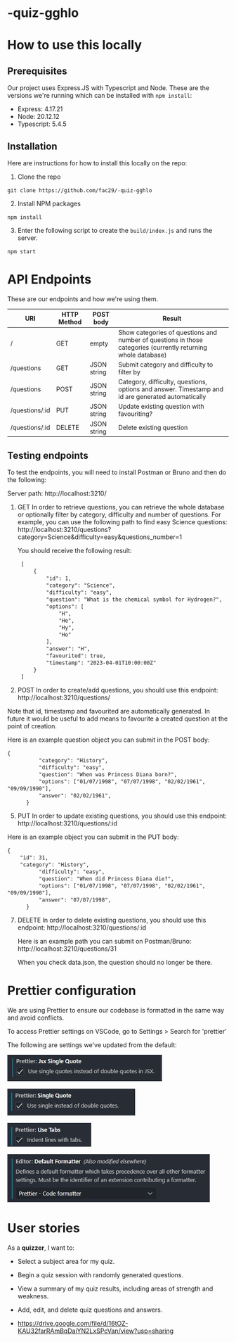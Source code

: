# -quiz-gghlo

# How to use this locally

## Prerequisites

Our project uses Express.JS with Typescript and Node. These are the versions we're running which can be installed with `npm install`:

- Express: 4.17.21
- Node: 20.12.12
- Typescript: 5.4.5

## Installation

Here are instructions for how to install this locally on the repo:

1. Clone the repo

```
git clone https://github.com/fac29/-quiz-gghlo
```

2. Install NPM packages

```
npm install
```

3. Enter the following script to create the `build/index.js` and runs the server.

```
npm start
```

# API Endpoints

These are our endpoints and how we're using them.

| URI            | HTTP Method | POST body   | Result                                                                                                        |
| -------------- | ----------- | ----------- | ------------------------------------------------------------------------------------------------------------- |
| /              | GET         | empty       | Show categories of questions and number of questions in those categories (currently returning whole database) |
| /questions     | GET         | JSON string | Submit category and difficulty to filter by                                                                   |
| /questions     | POST        | JSON string | Category, difficulty, questions, options and answer. Timestamp and id are generated automatically             |
| /questions/:id | PUT         | JSON string | Update existing question with favouriting?                                                                    |
| /questions/:id | DELETE      | JSON string | Delete existing question                                                                                      |

## Testing endpoints

To test the endpoints, you will need to install Postman or Bruno and then do the following:

Server path: http://localhost:3210/

1. GET
   In order to retrieve questions, you can retrieve the whole database or optionally filter by category, difficulty and number of questions. For example, you can use the following path to find easy Science questions: http://localhost:3210/questions?category=Science&difficulty=easy&questions_number=1

   You should receive the following result:
   ```
    [
        {
            "id": 1,
            "category": "Science",
            "difficulty": "easy",
            "question": "What is the chemical symbol for Hydrogen?",
            "options": [
                "H",
                "He",
                "Hy",
                "Ho"
            ],
            "answer": "H",
            "favourited": true,
            "timestamp": "2023-04-01T10:00:00Z"
        }
    ]
   ```
   
3. POST
  In order to create/add questions, you should use this endpoint: http://localhost:3210/questions/

  Note that id, timestamp and favourited are automatically generated. In future it would be useful to add means to favourite a created question at the point of creation.

  Here is an example question object you can submit in the POST body:
  ```
  {
			"category": "History",
			"difficulty": "easy",
			"question": "When was Princess Diana born?",
			"options": ["01/07/1998", "07/07/1998", "02/02/1961", "09/09/1990"],
			"answer": "02/02/1961",
		}
  ```

5. PUT
  In order to update existing questions, you should use this endpoint: http://localhost:3210/questions/:id

  Here is an example object you can submit in the PUT body:
  ```
  {
      "id": 31,
      "category": "History",
			"difficulty": "easy",
			"question": "When did Princess Diana die?",
			"options": ["01/07/1998", "07/07/1998", "02/02/1961", "09/09/1990"],
			"answer": "07/07/1998",
		}
  ```
   
7. DELETE
   In order to delete existing questions, you should use this endpoint: http://localhost:3210/questions/:id

   Here is an example path you can submit on Postman/Bruno: http://localhost:3210/questions/31

   When you check data.json, the question should no longer be there.

# Prettier configuration

We are using Prettier to ensure our codebase is formatted in the same way and avoid conflicts.

To access Prettier settings on VSCode, go to Settings > Search for 'prettier'

The following are settings we've updated from the default:

![Prettier: Jsx Single Quote (ticked) Use single quotes instead of double quotes in JSX.](assets/image.png)

![Prettier: Single Quote (ticked) Use single instead of double quotes](assets/image-1.png)

![Prettier: Use Tabs (ticked) Indent lines with tabs.](assets/image-2.png)

![Editor: Default Formatter Defines a default formatter which takes precedence over all other formatter settings. Must be the identifier of an extension contributing a formatter. Set to 'Prettier - Code formatter'](assets/image-3.png)

# User stories

As a **quizzer**, I want to:

- Select a subject area for my quiz.
- Begin a quiz session with randomly generated questions.
- View a summary of my quiz results, including areas of strength and weakness.
- Add, edit, and delete quiz questions and answers.

- https://drive.google.com/file/d/16tOZ-KAU32farRAmBqDaiYN2LxSPcVan/view?usp=sharing
